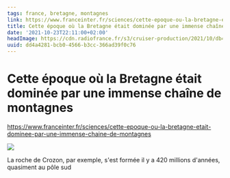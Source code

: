 ```yaml
---
tags: france, bretagne, montagnes
link: https://www.franceinter.fr/sciences/cette-epoque-ou-la-bretagne-etait-dominee-par-une-immense-chaine-de-montagnes
title: Cette époque où la Bretagne était dominée par une immense chaîne de montagnes
date: '2021-10-23T22:11:00+02:00'
headImage: https://cdn.radiofrance.fr/s3/cruiser-production/2021/10/db43b10c-2079-4096-acbc-c2c38662647f/1200x680_alpes-sud-nouvelle-zelande.jpg
uuid: dd4a4281-bcb0-4566-b3cc-366ad39f0c76
---
```


# Cette époque où la Bretagne était dominée par une immense chaîne de montagnes

https://www.franceinter.fr/sciences/cette-epoque-ou-la-bretagne-etait-dominee-par-une-immense-chaine-de-montagnes

![](https://cdn.radiofrance.fr/s3/cruiser-production/2021/10/db43b10c-2079-4096-acbc-c2c38662647f/1200x680_alpes-sud-nouvelle-zelande.jpg)

La roche de Crozon, par exemple, s'est formée il y a 420 millions d'années, quasiment au pôle sud
